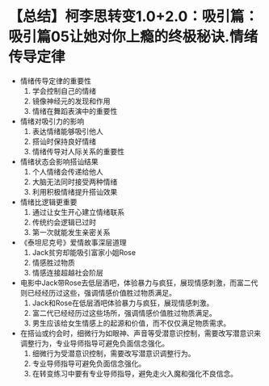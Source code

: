 # 【总结】柯李思转变1.0+2.0：吸引篇：吸引篇05让她对你上瘾的终极秘诀.情绪传导定律

-   情绪传导定律的重要性
    1.  学会控制自己的情绪
    2.  镜像神经元的发现和作用
    3.  情绪在舞蹈表演中的重要性
-   情绪对吸引力的影响
    1.  表达情绪能够吸引他人
    2.  搭讪时保持良好情绪
    3.  情绪传导对人际关系的重要性
-   情绪状态会影响搭讪结果
    1.  个人情绪会传递给他人
    2.  大脑无法同时接受两种情绪
    3.  利用积极情绪提升搭讪效果
-   情绪比逻辑更重要
    1.  通过让女生开心建立情绪联系
    2.  传统约会逻辑已过时
    3.  第一次就能发生亲密关系
-   《泰坦尼克号》爱情故事深层道理
    1.  Jack贫穷却能吸引富家小姐Rose
    2.  情感胜过物质
    3.  情感连接超越社会阶层
-   电影中Jack带Rose去低层酒吧，体验暴力与疯狂，展现情感刺激，而富二代则已经经历过这些，强调情感价值胜过物质满足。
    1.  Jack和Rose在低层酒吧体验暴力与疯狂，展现情感刺激。
    2.  富二代已经经历过这些场所，强调情感价值胜过物质满足。
    3.  男生应该给女生情感上的起源和价值，而不仅仅满足物质需求。
-   在搭讪或约会时，细微行为如眼神、声音等受潜意识控制，需要改写潜意识来调整行为，专业导师指导可避免负面信念强化。
    1.  细微行为受潜意识控制，需要改写潜意识调整行为。
    2.  专业导师指导可避免负面信念强化。
    3.  在转变练习中要有专业导师指导，避免走火入魔和强化不良信念。